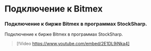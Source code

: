 # Подключение к Bitmex

### Подключение к бирже Bitmex в программах StockSharp.

Подключение к бирже Bitmex в программах StockSharp.

> [!Video https://www.youtube.com/embed/2E1DL9iNka4]
